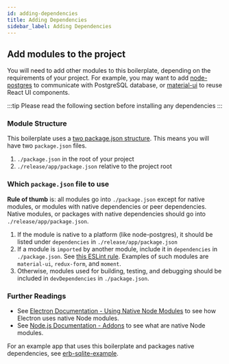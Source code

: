 ```yaml
---
id: adding-dependencies
title: Adding Dependencies
sidebar_label: Adding Dependencies
---
```


## Add modules to the project

You will need to add other modules to this boilerplate, depending on the requirements of your project. For example, you may want to add [node-postgres](https://github.com/brianc/node-postgres) to communicate with PostgreSQL database, or
[material-ui](http://www.material-ui.com/) to reuse React UI components.

:::tip
Please read the following section before installing any dependencies
:::

### Module Structure

This boilerplate uses a [two package.json structure](https://www.electron.build/tutorials/two-package-structure.html). This means you will have two `package.json` files.

1. `./package.json` in the root of your project
2. `./release/app/package.json` relative to the project root

### Which `package.json` file to use

**Rule of thumb** is: all modules go into `./package.json` except for native modules, or modules with native dependencies or peer dependencies. Native modules, or packages with native dependencies should go into `./release/app/package.json`.

1. If the module is native to a platform (like node-postgres), it should be listed under `dependencies` in `./release/app/package.json`
2. If a module is `imported` by another module, include it in `dependencies` in `./package.json`. See [this ESLint rule](https://github.com/benmosher/eslint-plugin-import/blob/master/docs/rules/no-extraneous-dependencies.md). Examples of such modules are `material-ui`, `redux-form`, and `moment`.
3. Otherwise, modules used for building, testing, and debugging should be included in `devDependencies` in `./package.json`.

### Further Readings

- See [Electron Documentation - Using Native Node Modules](https://www.electronjs.org/docs/tutorial/using-native-node-modules) to see how Electron uses native Node modules.
- See [Node.js Documentation - Addons](https://nodejs.org/api/addons.html) to see what are native Node modules.

For an example app that uses this boilerplate and packages native dependencies, see [erb-sqlite-example](https://github.com/amilajack/erb-sqlite-example).
